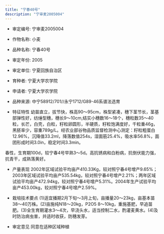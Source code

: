```yaml
---
title: "宁春40号"
description: "宁审麦2005004"
---
```

* 审定编号:  宁审麦2005004

*  作物名称:  小麦

*  品种名称:  宁春40号

*  审定年份:  2005

*  审定单位:  宁夏回族自治区

* 育种者:  宁夏大学农学院

*  申请者:  宁夏大学农学院

*  品种来源:  中宁58912/701//永宁1712/G89-46系谱法选育

*  特征特性
幼苗直立，拔节快，株高90～95cm，株型紧凑，穗下茎节长，茎基部弹性好，纺缍型穗，穗长9～10cm,结实小穗数16～18个，穗粒数35～40粒，长芒，白壳，白粒，籽粒卵圆形，半硬质，籽粒饱满度好，千粒重46g，黑胚率少，容重789g/L。经农业部谷物品质监督检测中心测定：籽粒粗蛋白12.96%，沉降值33.2ml，降落数值254s，湿面筋25.4%，吸水率56.8%，面团形成时间3.0in，稳定时间3.3min。
春性，生育期100d，较宁春4号早熟3～5d。高抗锈病和白粉病，抗倒伏能力强，抗青干，成熟落黄好。

*  产量表现
2002年区域试验平均亩产410.33Kg，较对照宁春4号增产9.65%；2003年区域试验平均亩产535.54kg，较对照宁春4号增产2.21%；两年区域试验平均亩产472.94kg，较对照宁春4号增产5.31%。2004年生产试验平均亩产453.00kg，较对照宁春4号增产2.59%。

*  栽培技术要点
(1)适宜播期2月下旬～3月上旬，亩播量20～23kg，亩基本苗38～40万株。(2)亩施纯N18～20kg，P2O5 8～10kg，重施基肥，早追苗肥。(3)全生育期灌水3～4次，早浇头水，适当控制二水，酌灌麦黄水。(4)及时防治病虫害，并适时收获，防穗发芽。

*  审定意见
同意在适种区域种植
